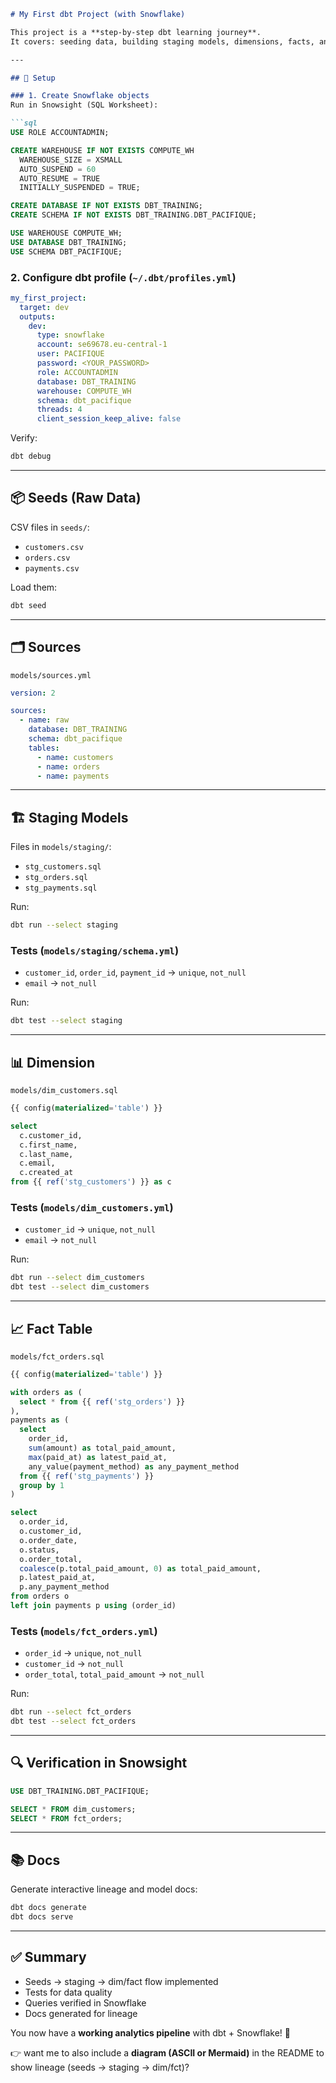 

````markdown
# My First dbt Project (with Snowflake)

This project is a **step-by-step dbt learning journey**.  
It covers: seeding data, building staging models, dimensions, facts, and adding tests.

---

## 🚀 Setup

### 1. Create Snowflake objects
Run in Snowsight (SQL Worksheet):

```sql
USE ROLE ACCOUNTADMIN;

CREATE WAREHOUSE IF NOT EXISTS COMPUTE_WH
  WAREHOUSE_SIZE = XSMALL
  AUTO_SUSPEND = 60
  AUTO_RESUME = TRUE
  INITIALLY_SUSPENDED = TRUE;

CREATE DATABASE IF NOT EXISTS DBT_TRAINING;
CREATE SCHEMA IF NOT EXISTS DBT_TRAINING.DBT_PACIFIQUE;

USE WAREHOUSE COMPUTE_WH;
USE DATABASE DBT_TRAINING;
USE SCHEMA DBT_PACIFIQUE;
````

### 2. Configure dbt profile (`~/.dbt/profiles.yml`)

```yaml
my_first_project:
  target: dev
  outputs:
    dev:
      type: snowflake
      account: se69678.eu-central-1
      user: PACIFIQUE
      password: <YOUR_PASSWORD>
      role: ACCOUNTADMIN
      database: DBT_TRAINING
      warehouse: COMPUTE_WH
      schema: dbt_pacifique
      threads: 4
      client_session_keep_alive: false
```

Verify:

```bash
dbt debug
```

---

## 📦 Seeds (Raw Data)

CSV files in `seeds/`:

* `customers.csv`
* `orders.csv`
* `payments.csv`

Load them:

```bash
dbt seed
```

---

## 🗂 Sources

`models/sources.yml`

```yaml
version: 2

sources:
  - name: raw
    database: DBT_TRAINING
    schema: dbt_pacifique
    tables:
      - name: customers
      - name: orders
      - name: payments
```

---

## 🏗 Staging Models

Files in `models/staging/`:

* `stg_customers.sql`
* `stg_orders.sql`
* `stg_payments.sql`

Run:

```bash
dbt run --select staging
```

### Tests (`models/staging/schema.yml`)

* `customer_id`, `order_id`, `payment_id` → `unique`, `not_null`
* `email` → `not_null`

Run:

```bash
dbt test --select staging
```

---

## 📊 Dimension

`models/dim_customers.sql`

```sql
{{ config(materialized='table') }}

select
  c.customer_id,
  c.first_name,
  c.last_name,
  c.email,
  c.created_at
from {{ ref('stg_customers') }} as c
```

### Tests (`models/dim_customers.yml`)

* `customer_id` → `unique`, `not_null`
* `email` → `not_null`

Run:

```bash
dbt run --select dim_customers
dbt test --select dim_customers
```

---

## 📈 Fact Table

`models/fct_orders.sql`

```sql
{{ config(materialized='table') }}

with orders as (
  select * from {{ ref('stg_orders') }}
),
payments as (
  select
    order_id,
    sum(amount) as total_paid_amount,
    max(paid_at) as latest_paid_at,
    any_value(payment_method) as any_payment_method
  from {{ ref('stg_payments') }}
  group by 1
)

select
  o.order_id,
  o.customer_id,
  o.order_date,
  o.status,
  o.order_total,
  coalesce(p.total_paid_amount, 0) as total_paid_amount,
  p.latest_paid_at,
  p.any_payment_method
from orders o
left join payments p using (order_id)
```

### Tests (`models/fct_orders.yml`)

* `order_id` → `unique`, `not_null`
* `customer_id` → `not_null`
* `order_total`, `total_paid_amount` → `not_null`

Run:

```bash
dbt run --select fct_orders
dbt test --select fct_orders
```

---

## 🔍 Verification in Snowsight

```sql
USE DBT_TRAINING.DBT_PACIFIQUE;

SELECT * FROM dim_customers;
SELECT * FROM fct_orders;
```

---

## 📚 Docs

Generate interactive lineage and model docs:

```bash
dbt docs generate
dbt docs serve
```

---

## ✅ Summary

* Seeds → staging → dim/fact flow implemented
* Tests for data quality
* Queries verified in Snowflake
* Docs generated for lineage

You now have a **working analytics pipeline** with dbt + Snowflake! 🎉


👉 want me to also include a **diagram (ASCII or Mermaid)** in the README to show lineage (seeds → staging → dim/fct)?
```

